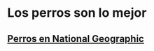 # Los perros son lo mejor
## [Perros en National Geographic](https://www.nationalgeographic.com/animals/mammals/d/domestic-dog/) 
